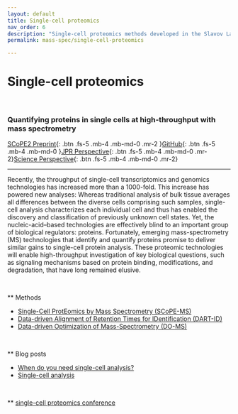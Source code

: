 ```yaml
---
layout: default
title: Single-cell proteomics
nav_order: 6
description: "Single-cell proteomics methods developed in the Slavov Laboratory, Northeastern University, Boston"
permalink: mass-spec/single-cell-proteomics

---
```


# Single-cell proteomics

&nbsp;

### Quantifying proteins in single cells at high-throughput with mass spectrometry

[SCoPE2 Preprint](https://doi.org/10.1101/665307){: .btn .fs-5 .mb-4 .mb-md-0 .mr-2 }[GitHub](https://github.com/SlavovLab/SCoPE2/tree/master/code){: .btn .fs-5 .mb-4 .mb-md-0 }[JPR Perspective](https://pubs.acs.org/doi/10.1021/acs.jproteome.8b00257){: .btn .fs-5 .mb-4 .mb-md-0 .mr-2}[Science Perspective](https://science.sciencemag.org/content/367/6477/512){: .btn .fs-5 .mb-4 .mb-md-0 .mr-2}

------------

Recently, the throughput of single-cell transcriptomics and genomics technologies has increased more than a 1000-fold. This increase has powered new analyses: Whereas traditional analysis of bulk tissue averages all differences between the diverse cells comprising such samples, single-cell analysis characterizes each individual cell and thus has enabled the discovery and classification of previously unknown cell states. Yet, the nucleic-acid–based technologies are effectively blind to an important group of biological regulators: proteins. Fortunately, emerging mass-spectrometry (MS) technologies that identify and quantify proteins promise to deliver similar gains to single-cell protein analysis. These proteomic technologies will enable high-throughput investigation of key biological questions, such as signaling mechanisms based on protein binding, modifications, and degradation, that have long remained elusive.

&nbsp;

** Methods

* [Single-Cell ProtEomics by Mass Spectrometry (SCoPE-MS)](http://slavovlab.net/2016_SCoPE-MS/index.html)
* [Data-driven Alignment of Retention Times for IDentification (DART-ID)](https://dart-id.slavovlab.net)
* [Data-driven Optimization of Mass-Spectrometry (DO-MS)](https://do-ms.slavovlab.net)

&nbsp;

** Blog posts
 * [When do you need single-cell analysis?](https://web.northeastern.edu/slavovlab/blog/2019/08/14/when-do-you-need-single-cell-analysis/)
 * [Single-cell analysis](https://web.northeastern.edu/slavovlab/blog/2018/11/14/single-cell-analysis/)


&nbsp;


** [single-cell proteomics conference](http://single-cell.net)
